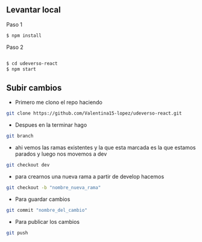 ## Levantar local

Paso 1

```bash
$ npm install
```

Paso 2

```bash

$ cd udeverso-react
$ npm start
```

## Subir cambios

- Primero me clono el repo haciendo

```bash
git clone https://github.com/Valentina15-lopez/udeverso-react.git
```

- Despues en la terminar hago

```bash
git branch

```

- ahi vemos las ramas existentes y la que esta marcada es la que estamos parados y luego nos movemos a dev

```bash
git checkout dev

```

- para crearnos una nueva rama a partir de develop hacemos

```bash
git checkout -b "nombre_nueva_rama"

```

- Para guardar cambios

```bash
git commit "nombre_del_cambio"

```

- Para publicar los cambios

```bash
git push

```

